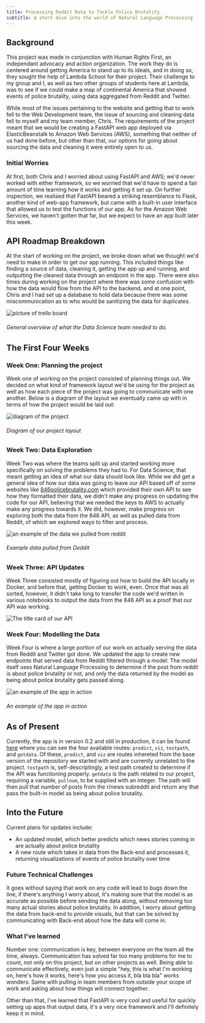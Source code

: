 ```yaml
---
title: Processing Reddit Data to Tackle Police Brutality
subtitle: A short dive into the world of Natural Language Processing
---
```


## Background

This project was made in conjunction with Human Rights First, an independant advocacy and action organization. The work they do is centered around getting America to stand up to its ideals, and in doing so, they sought the help of Lambda School for their project. Their challenge to my group and I, as well as two other groups of students here at Lambda, was to see if we could make a map of continental America that showed events of police brutality, using data aggregated from Reddit and Twitter.

While most of the issues pertaining to the website and getting that to work fell to the Web Development team, the issue of sourcing and cleaning data fell to myself and my team member, Chris. The requirements of the project meant that we would be creating a FastAPI web app deployed via ElasticBeanstalk to Amazon Web Services (AWS), something that neither of us had done before, but other than that, our options for going about sourcing the data and cleaning it were entirely open to us.

### Initial Worries

At first, both Chris and I worried about using FastAPI and AWS; we'd never worked with either framework, so we worried that we'd have to spend a fair amount of time learning how it works and getting it set up. On further inspection, we realised that FastAPI beared a striking resemblance to Flask, another kind of web-app framework, but came with a built-in user interface that allowed us to test the functions of our app. As for the Amazon Web Services, we haven't gotten that far, but we expect to have an app built later this week.

## API Roadmap Breakdown

At the start of working on the project, we broke down what we thought we'd need to make in order to get our app running. This included things like finding a source of data, cleaning it, getting the app up and running, and outputting the cleaned data through an endpoint in the app. There were also times during working on the project where there was some confusion with how the data would flow from the API to the backend, and at one point, Chris and I had set up a database to hold data because there was some miscommunication as to who would be sanitizing the data for duplicates.

![picture of trello board](https://i.imgur.com/BEg4Eao.png)

###### General overview of what the Data Science team needed to do.

## The First Four Weeks

### Week One: Planning the project

Week one of working on the project consisted of planning things out. We decided on what kind of framework layout we'd be using for the project as well as how each piece of the project was going to communicate with one another. Below is a diagram of the layout we eventually came up with in terms of how the project would be laid out:

![diagram of the project](https://i.imgur.com/0U4nrK7.png)

###### Diagram of our project layout

### Week Two: Data Exploration

Week Two was where the teams split up and started working more specifically on solving the problems they had to. For Data Science, that meant getting an idea of what our data should look like. While we did get a general idea of how our data was going to leave our API based off of some websites like [846policebrutality.com](https://incidents.846policebrutality.com/) which provided their own API to see how they formatted their data, we didn't make any progress on updating the code for our API, believing that we needed the keys to AWS to actually make any progress towards it. We did, however, make progress on exploring both the data from the 846 API, as well as pulled data from Reddit, of which we explored ways to filter and process.

![an example of the data we pulled from reddit](https://i.imgur.com/b5xe2rG.png)

###### Example data pulled from Deddit

### Week Three: API Updates 

Week Three consisted mostly of figuring out how to build the API locally in Docker, and before that, getting Docker to work, even. Once that was all sorted, however, it didn't take long to transfer the code we'd written in various notebooks to output the data from the 846 API as a proof that our API was working.

![The title card of our API](https://i.imgur.com/NLViiKy.png)

### Week Four: Modelling the Data

Week Four is where a large portion of our work on actually serving the data from Reddit and Twitter got done. We updated the app to create new endpoints that served data from Reddit filtered through a model. The model itself uses Natural Language Processing to determine if the post from reddit is about police brutality or not, and only the data returned by the model as being about police brutality gets passed along.

![an example of the app in action](https://i.imgur.com/qQfRtgr.png)

###### An example of the app in action

## As of Present

Currently, the app is in version 0.2 and still in production, it can be found [here](http://hrf-teamb.eba-3253gq3h.us-east-1.elasticbeanstalk.com/#/) where you can see the four available routes: `predict`, `viz`, `testpath`, and `getdata`. Of these, `predict`, and `viz` are routes inhereted from the base version of the repository we started with and are currently unrelated to the project. `testpath` is, self-descriptingly, a test path created to determine if the API was functioning properly. `getdata` is the path related to our project, requiring a variable, `pullnum`, to be supplied with an integer. The path will then pull that number of posts from the r/news subreddit and return any that pass the built-in model as being about police brutality.

## Into the Future

Current plans for updates include:

* An updated model, which better predicts which news stories coming in are actually about police brutality
* A new route which takes in data from the Back-end and processes it, returning visualizations of events of police brutality over time

### Future Technical Challenges

It goes without saying that work on any code will lead to bugs down the line, if there's anything I worry about, it's making sure that the model is as accurate as possible before sending the data along, without removing too many actual stories about police brutality. In addition, I worry about getting the data from back-end to provide visuals, but that can be solved by communicating with Back-end about how the data will come in.

### What I've learned

Number one: communication is key, between everyone on the team all the time, always. Communication has solved far too many problems for me to count, not only on this project, but on other projects as well. Being able to communicate effectively, even just a simple "hey, this is what I'm working on, here's how it works, here's how you access it, bla bla bla" works wonders. Same with pulling in team members from outside your scope of work and asking about how things will connect together.

Other than that, I've learned that FastAPI is very cool and useful for quickly setting up apps that output data, it's a very nice framework and I'll definitely keep it in mind.
